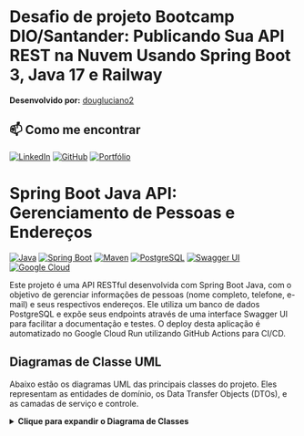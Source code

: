 
# Desafio  de projeto Bootcamp DIO/Santander: Publicando Sua API REST na Nuvem Usando Spring Boot 3, Java 17 e Railway


**Desenvolvido por:** [dougluciano2](https://github.com/dougluciano2)

## 📫 Como me encontrar

[![LinkedIn](https://img.shields.io/badge/LinkedIn-DouglasLuciano-blue?style=for-the-badge&logo=linkedin)](https://www.linkedin.com/in/douglasluciano/)
[![GitHub](https://img.shields.io/badge/GitHub-douglasluciano-black?style=for-the-badge&logo=github)](https://github.com/douglasluciano)
[![Portfólio](https://img.shields.io/badge/Portf%C3%B3lio-GitHub%20Pages-blueviolet?style=for-the-badge&logo=github)](https://dougluciano2.github.io)


# Spring Boot Java API: Gerenciamento de Pessoas e Endereços

[![Java](https://img.shields.io/badge/Java-21-007396?style=for-the-badge&logo=openjdk)](https://www.oracle.com/java/)
[![Spring Boot](https://img.shields.io/badge/Spring%20Boot-3.3.x-6DB33F?style=for-the-badge&logo=spring)](https://spring.io/projects/spring-boot)
[![Maven](https://img.shields.io/badge/Maven-3.9-C60F13?style=for-the-badge&logo=apache-maven)](https://maven.apache.org/)
[![PostgreSQL](https://img.shields.io/badge/PostgreSQL-16-336791?style=for-the-badge&logo=postgresql)](https://www.postgresql.org/)
[![Swagger UI](https://img.shields.io/badge/Swagger%20UI-2.x-85EA2D?style=for-the-badge&logo=swagger)](https://swagger.io/tools/swagger-ui/)
[![Google Cloud](https://img.shields.io/badge/Google%20Cloud-34A853?style=for-the-badge&logo=google-cloud)](https://cloud.google.com/)

Este projeto é uma API RESTful desenvolvida com Spring Boot Java, com o objetivo de gerenciar informações de pessoas (nome completo, telefone, e-mail) e seus respectivos endereços. Ele utiliza um banco de dados PostgreSQL e expõe seus endpoints através de uma interface Swagger UI para facilitar a documentação e testes. O deploy desta aplicação é automatizado no Google Cloud Run utilizando GitHub Actions para CI/CD.

## Diagramas de Classe UML

Abaixo estão os diagramas UML das principais classes do projeto. Eles representam as entidades de domínio, os Data Transfer Objects (DTOs), e as camadas de serviço e controle.


<details>
  <summary><b>Clique para expandir o Diagrama de Classes</b></summary>

  ```mermaid
classDiagram
    direction LR

    %% --- Entidades de Domínio ---
    class Person {
        -UUID id
        -String fullName
        -List~Address~ addresses
    }
    class Address {
        -UUID id
        -String street
        -Person person
    }
    class User {
        -UUID id
        -String userName
        -String password
        -Set~Role~ roles
    }
    class Role {
        <<Enumeration>>
        USER
        ADMIN
    }

    %% --- Camada de Controle ---
    class PersonController {
        -PersonService personService
    }
    class AuthenticationController {
        -AuthenticationManager authManager
        -TokenService tokenService
        +login(AuthenticationRequestDto) ResponseEntity
    }

    %% --- Camada de Serviço ---
    class PersonService {
        -PersonRepository personRepository
    }
    class TokenService {
        +generateToken(Authentication) String
        +getSubject(String) String
    }
    class AuthenticationService {
        <<UserDetailsService>>
        -UserRepository userRepository
        +loadUserByUsername(String) UserDetails
    }
    
    %% --- Camada de Repositório ---
    class PersonRepository {
        <<Interface>>
        +JpaRepository~Person, UUID~
    }
    class AddressRepository {
        <<Interface>>
        +JpaRepository~Address, UUID~
    }
    class UserRepository {
        <<Interface>>
        +findByUserName(String) UserDetails
    }

    %% --- Filtro de Segurança ---
    class SecurityFilter {
        -TokenService tokenService
        -AuthenticationService authService
    }

    %% --- Relacionamentos de Domínio ---
    Person "1" -- "0..*" Address : has
    User "1" -- "1..*" Role : has

    %% --- Fluxo de Negócio e Dependências ---
    PersonController ..> PersonService : uses
    PersonService ..> PersonRepository : uses
    PersonRepository --> Person : manages
    AddressRepository --> Address : manages
    
    %% --- Fluxo de Segurança ---
    AuthenticationController ..> AuthenticationManager : authenticates
    AuthenticationController ..> TokenService : generates token
    SecurityFilter ..> TokenService : validates token
    SecurityFilter ..> AuthenticationService : loads user
    AuthenticationService ..> UserRepository : finds user
    UserRepository --> User : manages
```

## Tecnologias Utilizadas

- **Java 21:** Linguagem de programação principal.
- **Spring Boot 3.3.1:** Framework para desenvolvimento rápido de aplicações Java.
- **Spring Data JPA & Hibernate:** Para persistência de dados.
- **Spring Web:** Para a construção da API RESTful.
- **Spring Security:** Para segurança (autenticação e autorização).
- **Maven:** Gerenciamento de dependências e build.
- **PostgreSQL 16:** Banco de dados relacional.
- **JWT (JSON Web Tokens):** Para autenticação stateless.
- **Swagger UI (SpringDoc OpenAPI):** Para documentação interativa da API.
- **Google Cloud Run, Cloud SQL & Artifact Registry:** Plataforma de deploy e serviços na nuvem.
- **GitHub Actions:** CI/CD para automação de build e deploy.
- **Docker:** Plataforma de containerização.

## Execução remota na nuvem:

1. **Swagger UI**

O Acesso via swagger está disponível em:
https://desafio-spring-api-979569748830.us-central1.run.app/docs

2. **Postman e outras ferramentas com esse destino**

Endpoints:

https://desafio-spring-api-979569748830.us-central1.run.app/login (Não requer autenticação)

https://desafio-spring-api-979569748830.us-central1.run.app/persons (Requer autenticação em todos os métodos)

Usuários:

admin - agesune2 (Role de admin)

user - agesune1 (Role de user)


## Execução Local

1.  **Clone o repositório:**
    ```bash
    git clone [https://github.com/dougluciano2/bootcamp-dio-santander-desafio-spring.git](https://github.com/dougluciano2/bootcamp-dio-santander-desafio-spring.git)
    cd bootcamp-dio-santander-desafio-spring
    ```

2.  **Inicie o Banco de Dados Local:**
    Um arquivo `docker-compose.yml` está incluído para iniciar um container PostgreSQL.
    ```bash
    docker-compose up -d
    ```
    OBSERVAÇÃO: As migrations do flyway precisaram ser retiradas para o deploy no Google Cloud, em caso de execução local da imagem, buscar commits anteriores que ainda tem o flyway e os scripts de migração para criação de usuários para utilização dos recursos.

3.  **Execute a Aplicação:**
    Em execução local, projeto está configurado para se conectar ao banco de dados provisionado na nuvem, será necessário configurar o banco para apontar para a imagem docker do banco ou para o banco instalado localmente.
    ```bash
    mvn spring-boot:run
    ```

    A aplicação estará disponível em `http://localhost:8080`.

4.  **Acesse a Documentação:**
    Abra seu navegador em `http://localhost:8080/docs`.

## Deploy no Google Cloud

O deploy no Google Cloud Run é automatizado através do GitHub Actions sempre que um commit é feito na branch `main`. Para que a pipeline funcione, os seguintes segredos devem ser configurados no repositório do GitHub (`Settings > Secrets and variables > Actions`):

- `GCP_PROJECT_ID`
- `GCP_SA_EMAIL`
- `GCP_WIF_PROVIDER`
- `GCP_INSTANCE_CONNECTION_NAME`
- `DB_USERNAME_PROD`
- `DB_PASSWORD_PROD`
- `API_SECURITY_TOKEN_SECRET`

Após um push na `main`, o GitHub Actions irá:

1.  Construir a imagem Docker.
2.  Enviar a imagem para o Google Artifact Registry.
3.  Realizar o deploy de uma nova revisão para o Google Cloud Run.

A URL da aplicação pode ser encontrada no Google Cloud Console, na seção do serviço Cloud Run.

## Endpoints da API

A documentação completa dos endpoints, com exemplos, está disponível no Swagger UI (`/docs`). Os principais são:

- `POST /login`: Autenticação para obter um token JWT.
- `GET /persons`: Retorna todas as pessoas (requer role `USER` ou `ADMIN`).
- `POST /persons`: Cria uma nova pessoa com seus endereços (requer role `ADMIN`).
- `DELETE /persons/{id}`: Exclui uma pessoa (requer role `ADMIN`).